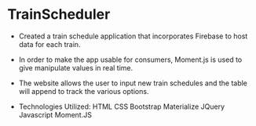# TrainScheduler

- Created a train schedule application that incorporates Firebase to host data for each train.

- In order to make the app usable for consumers, Moment.js is used to give manipulate values in real time.

- The website allows the user to input new train schedules and the table will append to track the various options.

- Technologies Utilized: HTML CSS Bootstrap Materialize JQuery Javascript Moment.JS
